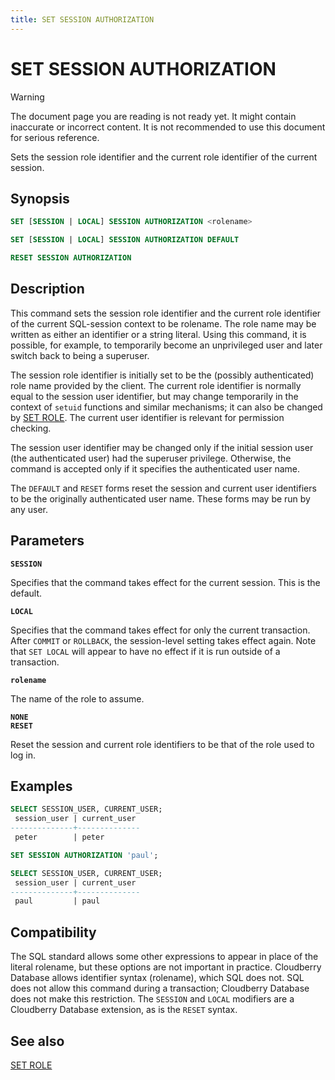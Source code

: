 ```yaml
---
title: SET SESSION AUTHORIZATION
---
```


# SET SESSION AUTHORIZATION

> [!WARNING]
> The document page you are reading is not ready yet. It might contain inaccurate or incorrect content. It is not recommended to use this document for serious reference.

Sets the session role identifier and the current role identifier of the current session.

## Synopsis

```sql
SET [SESSION | LOCAL] SESSION AUTHORIZATION <rolename>

SET [SESSION | LOCAL] SESSION AUTHORIZATION DEFAULT

RESET SESSION AUTHORIZATION
```

## Description

This command sets the session role identifier and the current role identifier of the current SQL-session context to be rolename. The role name may be written as either an identifier or a string literal. Using this command, it is possible, for example, to temporarily become an unprivileged user and later switch back to being a superuser.

The session role identifier is initially set to be the (possibly authenticated) role name provided by the client. The current role identifier is normally equal to the session user identifier, but may change temporarily in the context of `setuid` functions and similar mechanisms; it can also be changed by [SET ROLE](/docs/sql-stmts/sql-stmt-set-role.md). The current user identifier is relevant for permission checking.

The session user identifier may be changed only if the initial session user (the authenticated user) had the superuser privilege. Otherwise, the command is accepted only if it specifies the authenticated user name.

The `DEFAULT` and `RESET` forms reset the session and current user identifiers to be the originally authenticated user name. These forms may be run by any user.

## Parameters

**`SESSION`**

Specifies that the command takes effect for the current session. This is the default.

**`LOCAL`**

Specifies that the command takes effect for only the current transaction. After `COMMIT` or `ROLLBACK`, the session-level setting takes effect again. Note that `SET LOCAL` will appear to have no effect if it is run outside of a transaction.

**`rolename`**

The name of the role to assume.

**`NONE`**<br />
**`RESET`**

Reset the session and current role identifiers to be that of the role used to log in.

## Examples

```sql
SELECT SESSION_USER, CURRENT_USER;
 session_user | current_user 
--------------+--------------
 peter        | peter

SET SESSION AUTHORIZATION 'paul';

SELECT SESSION_USER, CURRENT_USER;
 session_user | current_user 
--------------+--------------
 paul         | paul
```

## Compatibility

The SQL standard allows some other expressions to appear in place of the literal rolename, but these options are not important in practice. Cloudberry Database allows identifier syntax (rolename), which SQL does not. SQL does not allow this command during a transaction; Cloudberry Database does not make this restriction. The `SESSION` and `LOCAL` modifiers are a Cloudberry Database extension, as is the `RESET` syntax.

## See also

[SET ROLE](/docs/sql-stmts/sql-stmt-set-role.md)
